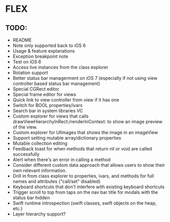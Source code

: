 # FLEX

## TODO:
- README
 - Note only supported back to iOS 6
 - Usage & feature explanations
 - Exception breakpoint note
- Test on iOS 6
- Access live instances from the class explorer
- Rotation support
- Better status bar managerment on iOS 7 (especially if not using view controller based status bar management)
- Special CGRect editor
- Special frame editor for views
- Quick link to view controller from view if it has one
- Switch for BOOL properties/ivars
- Search bar in system libraries VC
- Custom explorer for views that calls drawViewHierarchyInRect:/renderInContext: to show an image preview of the view.
- Custom explorer for UIImages that shows the image in an imageView
- Support setting mutable array/dictionary properties
- Mutable collection editing
- Feedback toast for when methods that return nil or void are called successfully
- Alert when there's an error in calling a method
- Consider different custom data approach that allows users to show their own relevant information.
- Drill in from class explorer to properties, ivars, and methods for full names and attributes ("call/set" disabled)
- Keyboard shortcuts that don't interfere with existing keyboard shortcuts
- Trigger scroll to top from taps on the nav bar title for modals with the status bar hidden
- Swift runtime introspection (swift classes, swift objects on the heap, etc.)
- Layer hierarchy support?
